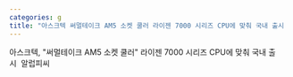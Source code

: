 ```yaml
---
categories: g
title: "아스크텍 써멀테이크 AM5 소켓 쿨러 라이젠 7000 시리즈 CPU에 맞춰 국내 출시  알럽피씨"
---
```

아스크텍, "써멀테이크 AM5 소켓 쿨러" 라이젠 7000 시리즈 CPU에 맞춰 국내 출시&nbsp;&nbsp;알럽피씨